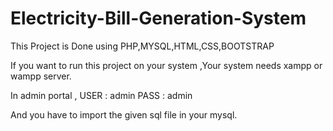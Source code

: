# Electricity-Bill-Generation-System

This Project is Done using PHP,MYSQL,HTML,CSS,BOOTSTRAP

If you want to run this project on your system ,Your system needs xampp or wampp server.

In admin portal , 
USER : admin
PASS : admin

And you have to import the given sql file in your mysql.
